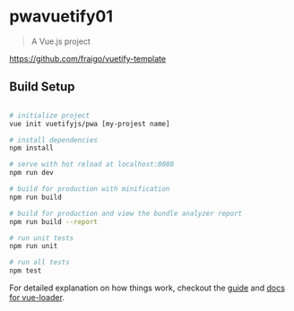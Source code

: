# pwavuetify01

> A Vue.js project

https://github.com/fraigo/vuetify-template

## Build Setup

``` bash

# initialize project
vue init vuetifyjs/pwa [my-projest name]

# install dependencies
npm install

# serve with hot reload at localhost:8080
npm run dev

# build for production with minification
npm run build

# build for production and view the bundle analyzer report
npm run build --report

# run unit tests
npm run unit

# run all tests
npm test
```

For detailed explanation on how things work, checkout the [guide](http://vuejs-templates.github.io/webpack/) and [docs for vue-loader](http://vuejs.github.io/vue-loader).
